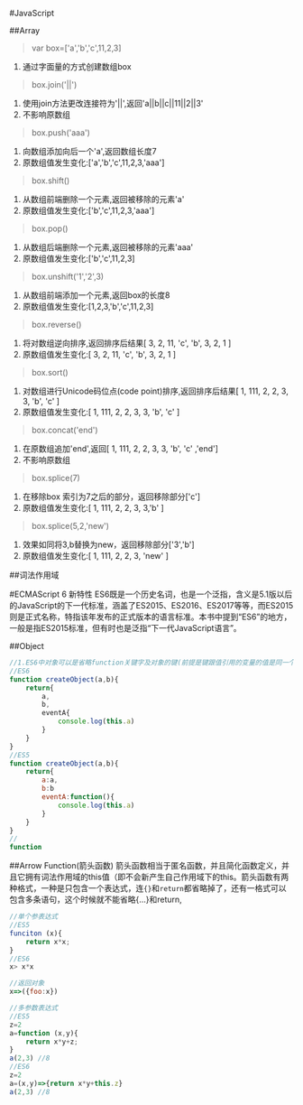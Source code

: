 #JavaScript

##Array

>var box=['a','b','c',11,2,3]

1. 通过字面量的方式创建数组box

>box.join('||')  

1. 使用join方法更改连接符为'||',返回'a||b||c||11||2||3'
2. 不影响原数组

>box.push('aaa')

1. 向数组添加向后一个'a',返回数组长度7
2. 原数组值发生变化:['a','b','c',11,2,3,'aaa']

>box.shift() 

1. 从数组前端删除一个元素,返回被移除的元素'a'
2. 原数组值发生变化:['b','c',11,2,3,'aaa']

>box.pop() 

1. 从数组后端删除一个元素,返回被移除的元素'aaa'
2. 原数组值发生变化:['b','c',11,2,3]

>box.unshift('1','2',3)

1. 从数组前端添加一个元素,返回box的长度8
2. 原数组值发生变化:[1,2,3,'b','c',11,2,3]

>box.reverse()

1. 将对数组逆向排序,返回排序后结果[ 3, 2, 11, 'c', 'b', 3, 2, 1 ]
2. 原数组值发生变化:[ 3, 2, 11, 'c', 'b', 3, 2, 1 ]

>box.sort() 

1. 对数组进行Unicode码位点(code point)排序,返回排序后结果[ 1, 111, 2, 2, 3, 3, 'b', 'c' ]
2. 原数组值发生变化:[ 1, 111, 2, 2, 3, 3, 'b', 'c' ]


>box.concat('end')

1. 在原数组追加'end',返回[ 1, 111, 2, 2, 3, 3, 'b', 'c' ,'end']
2. 不影响原数组

>box.splice(7)

1. 在移除box 索引为7之后的部分，返回移除部分['c']
2. 原数组值发生变化:[ 1, 111, 2, 2, 3, 3,'b' ]

>box.splice(5,2,'new')

1. 效果如同将3,b替换为new，返回移除部分['3','b']
2. 原数组值发生变化:[ 1, 111, 2, 2, 3, 'new' ]


##词法作用域

#ECMAScript 6 新特性
ES6既是一个历史名词，也是一个泛指，含义是5.1版以后的JavaScript的下一代标准，涵盖了ES2015、ES2016、ES2017等等，而ES2015则是正式名称，特指该年发布的正式版本的语言标准。本书中提到“ES6”的地方，一般是指ES2015标准，但有时也是泛指“下一代JavaScript语言”。

##Object
```JavaScript
//1.ES6中对象可以是省略function关键字及对象的键(前提是键跟值引用的变量的值是同一个名字)
//ES6
function createObject(a,b){
    return{
        a,
        b,
        eventA{
            console.log(this.a)
        }
    }
}
//ES5
function createObject(a,b){
    return{
        a:a,
        b:b
        eventA:function(){
            console.log(this.a)
        }
    }
}
//
function 
```
##Arrow Function(箭头函数)
箭头函数相当于匿名函数，并且简化函数定义，并且它拥有词法作用域的this值（即不会新产生自己作用域下的this。箭头函数有两种格式，一种是只包含一个表达式，连`{}`和`return`都省略掉了，还有一格式可以包含多条语句，这个时候就不能省略{...}和return,
```JavaScript
//单个参表达式
//ES5
funciton (x){
	return x*x;
}
//ES6 
x> x*x

//返回对象
x=>({foo:x})

//多参数表达式
//ES5
z=2
a=function (x,y){
	return x*y+z;
}
a(2,3) //8
//ES6
z=2
a=(x,y)=>{return x*y+this.z}
a(2,3) //8


```